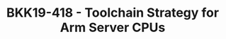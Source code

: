 ---
categories:
- bkk19
description: Toolchain software forms the base of any development platform ranging
  from embedded devices all the way up to servers. The way to plan for toolchain enablement
  and integration however is very different as we go from embedded to the server ecosystem.
  In this session we look at how releases for various toolchain components (such as
  gcc, glibc and binutils) work and how they interact with server distributions.
image:
  featured: 'true'
  path: /assets/images/featured-images/bkk19/BKK19-418.png
session_attendee_num: '29'
session_id: BKK19-418
session_room: Session Room 2 (Lotus 3-4)
session_slot:
  end_time: '2019-04-04 12:25:00'
  start_time: '2019-04-04 12:00:00'
session_speakers:
- speaker_bio: Tech Lead at Linaro, Maintainer of the GNU C Library<br />Siddhesh
    Poyarekar is a toolchain hacker and a Tech Lead at Linaro, managing a team of
    toolchain wizards. He is a maintainer of the GNU C Library and has been actively
    involved in server distribution maintenance and performance for over a decade.
  speaker_company: Linaro
  speaker_image: /assets/images/speakers/bkk19/siddhesh-poyarekar.jpg
  speaker_location: siddhesh.poyarekar@linaro.org
  speaker_name: Siddhesh Poyarekar
  speaker_position: Tech Lead
  speaker_username: siddhesh.poyarekar
session_track: Data Center
tag: session
tags:
- Tools
title: BKK19-418 - Toolchain Strategy for Arm Server CPUs
---